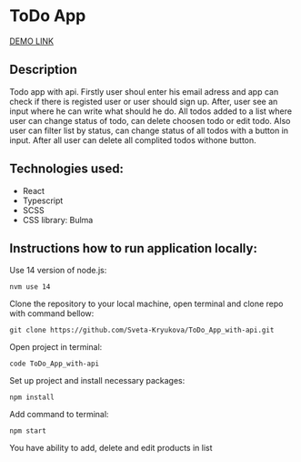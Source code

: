 <h1>ToDo App</h1>

[DEMO LINK](https://sveta-kryukova.github.io/ToDo_App_with-api/)

<h2>Description</h2>
Todo app with api. Firstly user shoul enter his email adress and app can check if there is registed user or user should sign up. After, user see an input where he can write what should he do. All todos added to a list where user can change status of todo, can delete choosen todo or edit todo. Also user can filter list by status, can change status of all todos with a button in input. After all user can delete all complited todos withone button. 

<h2>Technologies used:</h2>
<ul>
<li>React</li>
<li>Typescript</li>
<li>SCSS</li>
<li>CSS library: Bulma</li>
</ul>

<h2>Instructions how to run application locally:</h2>
Use 14 version of node.js:

```nvm use 14```

Clone the repository to your local machine, open terminal and clone repo with command bellow:

```git clone https://github.com/Sveta-Kryukova/ToDo_App_with-api.git```

Open project in terminal:

```code ToDo_App_with-api```

Set up project and install necessary packages:

```npm install```

Add command to terminal:

```npm start```

You have ability to add, delete and edit products in list
